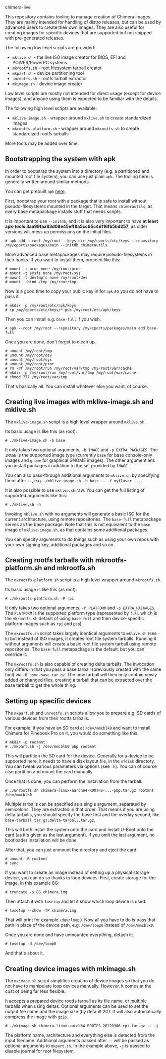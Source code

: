  chimera-live

This repository contains tooling to manage creation of Chimera images.
They are mainly intended for handling of distro releases, but can be
used by advanced users to create their own images. They are also useful
for creating images for specific devices that are supported but not
shipped with pre-generated releases.

The following low level scripts are provided:

* `mklive.sh` - the live ISO image creator for BIOS, EFI and POWER/PowerPC systems
* `mkrootfs.sh` - root filesystem tarball creator
* `mkpart.sh` - device partitioning tool
* `unrootfs.sh` - rootfs tarball extractor
* `mkimage.sh` - device image creator

Low level scripts are mostly not intended for direct usage (except for device
images), and anyone using them is expected to be familiar with the details.

The following high level scripts are available:

* `mklive-image.sh` - wrapper around `mklive.sh` to create standardized images
* `mkrootfs-platform.sh` - wrapper around `mkrootfs.sh` to create standardized
  rootfs tarballs

More tools may be added over time.

## Bootstrapping the system with apk

In order to bootstrap the system into a directory (e.g. a partitioned and
mounted root file system), you can use just plain `apk`. The tooling here
is generally written around similar methods.

You can get prebuilt `apk` [here](https://repo.chimera-linux.org/apk).

First, bootstrap your root with a package that is safe to install without
pseudo-filesystems mounted in the target. That means `chimerautils`,
as every base metapackage installs stuff that needs scripts.

It is important to use `--initdb`, and it is also very important to have
**at least apk-tools 3aa99faa83d08e45eff8a5cc95c4df16fb5bd257**, as older
versions will mess up permissions on the initial files.

```
# apk add --root /my/root --keys-dir /my/cports/etc/keys --repository /my/cports/packages/main --initdb chimerautils
```

More advanced base metapackages may require pseudo-filesystems in their hooks.
If you want to install them, proceed like this:

```
# mount -t proc none /my/root/proc
# mount -t sysfs none /my/root/sys
# mount -t devtmpfs none /my/root/dev
# mount --bind /tmp /my/root/tmp
```

Now is a good time to copy your public key in for `apk` so you do not have to pass it.

```
# mkdir -p /my/root/etc/apk/keys
# cp /my/cports/etc/keys/*.pub /my/root/etc/apk/keys
```

Then you can install e.g. `base-full` if you wish.

```
# apk --root /my/root --repository /my/cports/packages/main add base-full
```

Once you are done, don't forget to clean up.

```
# umount /my/root/tmp
# umount /my/root/dev
# umount /my/root/sys
# umount /my/root/proc
# rm -rf /my/root/run /my/root/var/tmp /my/root/var/cache
# mkdir -p /my/root/run /my/root/var/tmp /my/root/var/cache
# chmod 777 /my/root/var/tmp
```

That's basically all. You can install whatever else you want, of course.

## Creating live images with mklive-image.sh and mklive.sh

The `mklive-image.sh` script is a high level wrapper around `mklive.sh`.

Its basic usage is like this (as root):

```
# ./mklive-image.sh -b base
```

It only takes two optional arguments, `-b IMAGE` and `-p EXTRA_PACKAGES`.
The `IMAGE` is the supported image type (currently `base` for base console-only
images and `gnome` for graphical GNOME images). The other argument lets you
install packages in addition to the set provided by `IMAGE`.

You can also pass-through additional arguments to `mklive.sh` by specifying
them after `--`, e.g. `./mklive-image.sh -b base -- -f myflavor ...`.

It is also possible to use `mklive.sh` raw. You can get the full listing of
supported arguments like this:

```
# ./mklive.sh -h
```

Invoking `mklive.sh` with no arguments will generate a basic ISO for the
current architecture, using remote repositories. The `base-full` metapackage
serves as the base package. Note that this is not equivalent to the `base` image
of `mklive-image.sh`, as that contains some additional packages.

You can specify arguments to do things such as using your own repos with your own
signing key, additional packages and so on.

## Creating rootfs tarballs with mkrootfs-platform.sh and mkrootfs.sh

The `mkrootfs-platform.sh` script is a high level wrapper around `mkrootfs.sh`.

Its basic usage is like this (as root):

```
# ./mkrootfs-platform.sh -P rpi
```

It only takes two optional arguments, `-P PLATFORM` and `-p EXTRA_PACKAGES`.
The `PLATFORM` is the supported platform type (represented by `full` which is
the `mkrootfs.sh` default of using `base-full` and then device-specific platform
images such as `rpi` and `pbp`).

The `mkrootfs.sh` script takes largely identical arguments to `mklive.sh` (see `-h`)
but instead of ISO images, it creates root file system tarballs. Running it without
arguments will create a basic root file system tarball using remote repositories.
The `base-full` metapackage is the default, but you can override it.

The `mkrootfs.sh` is also capable of creating delta tarballs. The invocation
only differs in that you pass a base tarball (previously created with the same
tool) via `-B some-base.tar.gz`. The new tarball will then only contain newly
added or changed files, creating a tarball that can be extracted over the
base tarball to get the whole thing.

## Setting up specific devices

The `mkpart.sh` and `unrootfs.sh` scripts allow you to prepare e.g. SD cards
of various devices from their rootfs tarballs.

For example, if you have an SD card at `/dev/mmcblk0` and want to install
Chimera for Pinebook Pro on it, you would do something like this:

```
# mkdir -p rootmnt
# ./mkpart.sh -j /dev/mmcblk0 pbp rootmnt
```

This will partition the SD card for the device. Generally for a device to
be supported here, it needs to have a disk layout file, in the `sfdisk`
directory. You can tweak various parameters via options (see `-h`). You
can of course also partition and mount the card manually.

Once that is done, you can perform the installation from the tarball:

```
# ./unrootfs.sh chimera-linux-aarch64-ROOTFS-...-pbp.tar.gz rootmnt /dev/mmcblk0
```

Multiple tarballs can be specified as a single argument, separated by
semicolons. They are extracted in that order. That means if you are using
delta tarballs, you should specify the base first and the overlay second,
like `base-tarball.tar.gz;delta-tarball.tar.gz`.

This will both install the system onto the card and install U-Boot onto the
card (as it's given as the last argument). If you omit the last argument,
no bootloader installation will be done.

After that, you can just unmount the directory and eject the card:

```
# umount -R rootmnt
# sync
```

If you want to create an image instead of setting up a physical storage device,
you can do so thanks to loop devices. First, create storage for the image,
in this example 8G:

```
# truncate -s 8G chimera.img
```

Then attach it with `losetup` and let it show which loop device is used:

```
# losetup --show -fP chimera.img
```

That will print for example `/dev/loop0`. Now all you have to do is pass that
path in place of the device path, e.g. `/dev/loop0` instead of `/dev/mmcblk0`.

Once you are done and have unmounted everything, detach it:

```
# losetup -d /dev/loop0
```

And that's about it.

## Creating device images with mkimage.sh

The `mkimage.sh` script simplifies creation of device images so that you do
not have to manipulate loop devices manually. However, it comes at the cost
of being far less flexible.

It accepts a prepared device rootfs tarball as its file name, or multiple
tarballs when using deltas. Optional arguments can be used to set the output
file name and the image size (by default 2G). It will also automatically
compress the image with `gzip`.

```
# ./mkimage.sh chimera-linux-aarch64-ROOTFS-20220906-rpi.tar.gz -- -j
```

The platform name, architecture and everything else is detected from the
input filename. Additional arguments passed after `--` will be passed as
optional arguments to `mkpart.sh`. In the example above, `-j` is passed
to disable journal for root filesystem.
